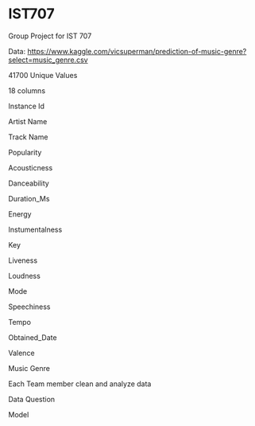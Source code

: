 # IST707
Group Project for IST 707


Data: https://www.kaggle.com/vicsuperman/prediction-of-music-genre?select=music_genre.csv 

 

41700 Unique Values 

18 columns  

Instance Id  

Artist Name 

Track Name 

Popularity 

Acousticness 

Danceability 

Duration_Ms 

Energy 

Instumentalness 

Key 

Liveness 

Loudness 

Mode 

Speechiness 

Tempo 

Obtained_Date 

Valence 

Music Genre 

Each Team member clean and analyze data  

Data Question 

Model 
